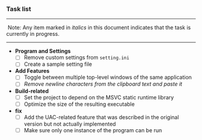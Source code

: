 ### Task list

---

​	Note: Any item marked in *italics* in this document indicates that the task is currently in progress.

---

- **Program and Settings**
    - [ ] Remove custom settings from `setting.ini`
    - [ ] Create a sample setting file
- **Add Features**
    - [ ] Toggle between multiple top-level windows of the same application
    - [ ] *Remove newline characters from the clipboard text and paste it*
- **Build-related**
    - [ ] Set the project to depend on the MSVC static runtime library
    - [ ] Optimize the size of the resulting executable
- **fix**
    - [ ] Add the UAC-related feature that was described in the original version but not actually implemented
    - [ ] Make sure only one instance of the program can be run 

